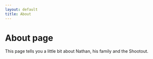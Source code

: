 ```yaml
---
layout: default
title: About
---
```

# About page

This page tells you a little bit about Nathan, his family and the Shootout.